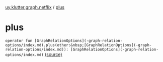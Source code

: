 [uy.klutter.graph.netflix](index.md) / [plus](.)


# plus

`operator fun [GraphRelationOptions](-graph-relation-options/index.md).plus(other:&nbsp;[GraphRelationOptions](-graph-relation-options/index.md)): [GraphRelationOptions](-graph-relation-options/index.md)` [(source)](https://github.com/kohesive/klutter/blob/master/netflix-graph-jdk6/src/main/kotlin/uy/klutter/graph/netflix/NetflixGraph.kt#L47)


